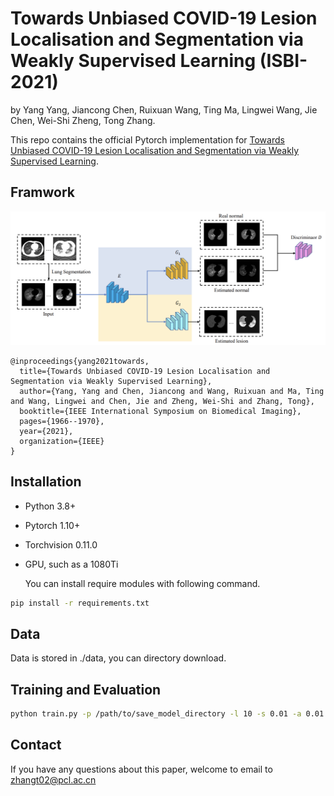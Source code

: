 # Towards Unbiased COVID-19 Lesion Localisation and Segmentation via Weakly Supervised Learning (ISBI-2021)

by Yang Yang,  Jiancong Chen, Ruixuan Wang, Ting Ma, Lingwei Wang, Jie Chen, Wei-Shi Zheng, Tong Zhang.

This repo contains the official Pytorch implementation for [Towards Unbiased COVID-19 Lesion Localisation and Segmentation via Weakly Supervised Learning](https://ieeexplore.ieee.org/abstract/document/9433806/).



## Framwork 

![Model](./imgs/model.png)



```
@inproceedings{yang2021towards,
  title={Towards Unbiased COVID-19 Lesion Localisation and Segmentation via Weakly Supervised Learning},
  author={Yang, Yang and Chen, Jiancong and Wang, Ruixuan and Ma, Ting and Wang, Lingwei and Chen, Jie and Zheng, Wei-Shi and Zhang, Tong},
  booktitle={IEEE International Symposium on Biomedical Imaging},
  pages={1966--1970},
  year={2021},
  organization={IEEE}
}
```



## Installation

* Python 3.8+

* Pytorch 1.10+

* Torchvision 0.11.0

* GPU, such as a 1080Ti 

  You can install require modules with following command.

```bash
pip install -r requirements.txt
```



## Data

Data is stored in ./data, you can directory download.



## Training and Evaluation

```bash
python train.py -p /path/to/save_model_directory -l 10 -s 0.01 -a 0.01 -g 200 -t 0 -i 15 -b 4 -e 120 --debug
```



## Contact

If you have any questions about this paper, welcome to email to [zhangt02@pcl.ac.cn](mailto:zhangt02@pcl.ac.cn)

